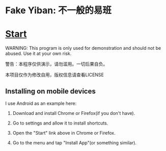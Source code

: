 # Fake Yiban: 不一般的易班

# [Start](https://lingluoluo.github.io/jiatiao/dist/)

WARNING: This program is only used for demonstration and should not be abused. Use it at your own risk.

警告：本程序仅供演示，请勿滥用。一切后果自负。  

本项目仅作为修改自用，版权信息请查看LICENSE

## Installing on mobile devices

I use Android as an example here:

1. Download and install Chrome or Firefox(if you don't have).

2. Go to settings and allow it to install shortcuts.

3. Open the "Start" link above in Chrome or Firefox.

4. Go to the menu and tap "Install App"(or something similar).
